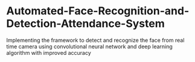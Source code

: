 # Automated-Face-Recognition-and-Detection-Attendance-System
Implementing the framework to detect and recognize the face from real time camera using convolutional neural network and deep learning algorithm with improved accuracy
